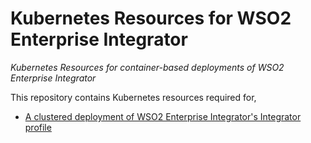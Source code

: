 # Kubernetes Resources for WSO2 Enterprise Integrator
*Kubernetes Resources for container-based deployments of WSO2 Enterprise Integrator*

This repository contains Kubernetes resources required for,
* [A clustered deployment of WSO2 Enterprise Integrator's Integrator profile](scalable-integrator)
 